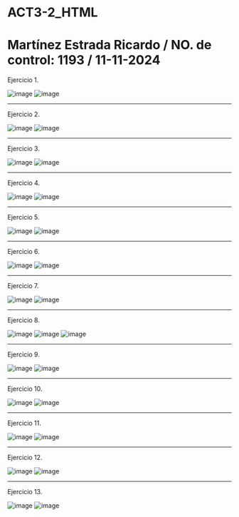 # ACT3-2_HTML
# Martínez Estrada Ricardo / NO. de control: 1193 / 11-11-2024

Ejercicio 1.

![image](https://github.com/user-attachments/assets/c611a2ba-2dc6-49a3-b90a-ed61047356d4)
![image](https://github.com/user-attachments/assets/8e1636de-24bf-4448-9814-49d97d428bd0)

----------------------------------

Ejercicio 2.

![image](https://github.com/user-attachments/assets/fdab1eaf-06da-4763-9a1a-6e2d42eb24a6)
![image](https://github.com/user-attachments/assets/0feba44f-f33f-4e55-b162-ab54b9c9da96)

----------------------------------

Ejercicio 3.

![image](https://github.com/user-attachments/assets/7ad1f591-a7d8-400e-99cc-494278cdcc6b)
![image](https://github.com/user-attachments/assets/9dcf8f22-70e1-4cc2-b426-09b167837341)

----------------------------------

Ejercicio 4.

![image](https://github.com/user-attachments/assets/517c3997-0eaa-4f89-9415-2a5b050c488c)
![image](https://github.com/user-attachments/assets/943c639f-546c-409b-8cdd-6f845f32ab6f)

----------------------------------

Ejercicio 5.

![image](https://github.com/user-attachments/assets/fa1b7c0c-4cac-4497-857e-a8ca187d650b)
![image](https://github.com/user-attachments/assets/e2904e3b-66ef-4d07-b328-9dda0f5fca89)

----------------------------------

Ejercicio 6.

![image](https://github.com/user-attachments/assets/69672517-9370-46f3-878a-7616f3ed837d)
![image](https://github.com/user-attachments/assets/2f29b3c7-a2e2-4bd4-adbd-43529d882c86)

----------------------------------

Ejercicio 7.

![image](https://github.com/user-attachments/assets/b0718e19-3bf2-45e0-846c-78bea1b986d4)
![image](https://github.com/user-attachments/assets/db393d2f-725e-4fca-86d1-24e7bb127c53)

----------------------------------

Ejercicio 8.

![image](https://github.com/user-attachments/assets/eec4c38e-f6b2-42f8-827b-c18c211ad586)
![image](https://github.com/user-attachments/assets/acd24b5f-86e8-4535-a9e7-aabe9c2fbdb1)
![image](https://github.com/user-attachments/assets/7149a34b-262b-4bfd-8a84-a53b03c593bd)

----------------------------------

Ejercicio 9.

![image](https://github.com/user-attachments/assets/9681a561-3640-4cb1-818c-ff04584b57e9)
![image](https://github.com/user-attachments/assets/6c4e08d8-3d77-43b8-8f6b-d5d0dbbae665)

----------------------------------

Ejercicio 10.

![image](https://github.com/user-attachments/assets/00949d4a-c6c1-427c-ba6e-91ef53fe240e)
![image](https://github.com/user-attachments/assets/dba02779-1088-4c59-923f-366327f22e07)

----------------------------------

Ejercicio 11.

![image](https://github.com/user-attachments/assets/15eeb266-6490-436d-a929-1f2aa2add50d)
![image](https://github.com/user-attachments/assets/c829c1af-85bd-4ea2-a892-1bf5d8bb29a9)

----------------------------------

Ejercicio 12.

![image](https://github.com/user-attachments/assets/97a00f97-c3ec-46e6-9c31-242f51a2a051)
![image](https://github.com/user-attachments/assets/4fdd3acf-8f57-454a-8e71-a4a92fa655a1)

----------------------------------

Ejercicio 13.

![image](https://github.com/user-attachments/assets/05907130-0495-4ed7-85ad-8c0b72b8d7df)
![image](https://github.com/user-attachments/assets/d02d1f04-d5c8-45ff-926f-ad4426cb4111)
